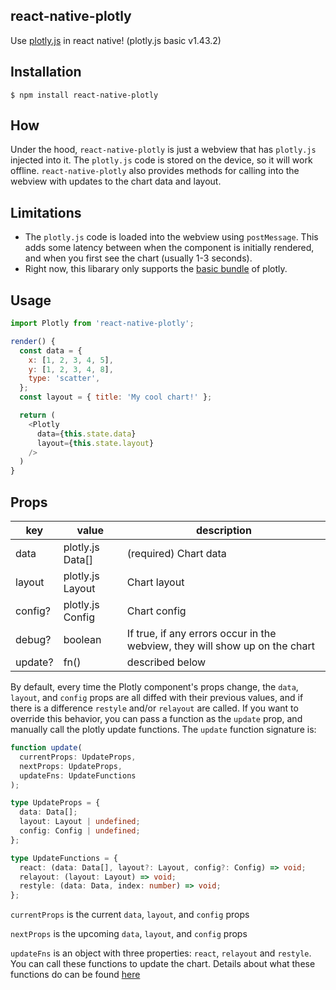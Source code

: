 ## react-native-plotly

Use [plotly.js](https://plot.ly/javascript/) in react native! (plotly.js basic v1.43.2)

## Installation

`$ npm install react-native-plotly`

## How

Under the hood, `react-native-plotly` is just a webview that has `plotly.js` injected into it. The `plotly.js` code is stored on the device, so it will work offline. `react-native-plotly` also provides methods for calling into the webview with updates to the chart data and layout.

## Limitations

- The `plotly.js` code is loaded into the webview using `postMessage`. This adds some latency between when the component is initially rendered, and when you first see the chart (usually 1-3 seconds).
- Right now, this libarary only supports the [basic bundle](https://github.com/plotly/plotly.js/blob/master/dist/README.md#plotlyjs-basic) of plotly.

## Usage

```js
import Plotly from 'react-native-plotly';

render() {
  const data = {
    x: [1, 2, 3, 4, 5],
    y: [1, 2, 3, 4, 8],
    type: 'scatter',
  };
  const layout = { title: 'My cool chart!' };

  return (
    <Plotly
      data={this.state.data}
      layout={this.state.layout}
    />
  )
}
```

## Props

| key     | value            | description                                                                 |
| ------- | ---------------- | --------------------------------------------------------------------------- |
| data    | plotly.js Data[] | (required) Chart data                                                       |
| layout  | plotly.js Layout | Chart layout                                                                |
| config? | plotly.js Config | Chart config                                                                |
| debug?  | boolean          | If true, if any errors occur in the webview, they will show up on the chart |
| update? | fn()             | described below                                                             |

By default, every time the Plotly component's props change, the `data`, `layout`, and `config` props are all diffed with their previous values, and if there is a difference `restyle` and/or `relayout` are called.
If you want to override this behavior, you can pass a function as the `update` prop, and manually call the plotly update functions. The `update` function signature is:

```ts
function update(
  currentProps: UpdateProps,
  nextProps: UpdateProps,
  updateFns: UpdateFunctions
);

type UpdateProps = {
  data: Data[];
  layout: Layout | undefined;
  config: Config | undefined;
};

type UpdateFunctions = {
  react: (data: Data[], layout?: Layout, config?: Config) => void;
  relayout: (layout: Layout) => void;
  restyle: (data: Data, index: number) => void;
};
```

`currentProps` is the current `data`, `layout`, and `config` props

`nextProps` is the upcoming `data`, `layout`, and `config` props

`updateFns` is an object with three properties: `react`, `relayout` and `restyle`. You can call these functions to update the chart. Details about what these functions do can be found [here](https://plot.ly/javascript/plotlyjs-function-reference/)
